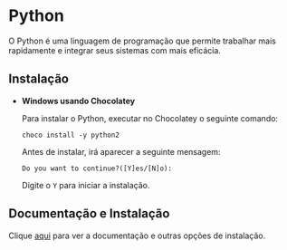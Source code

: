 # Python

O Python é uma linguagem de programação que permite trabalhar mais rapidamente e integrar seus sistemas com mais eficácia.

## Instalação

- **Windows usando Chocolatey**

  Para instalar o Python, executar no Chocolatey o seguinte comando:

  ```
  choco install -y python2
  ```

  Antes de instalar, irá aparecer a seguinte mensagem:

  ```
  Do you want to continue?([Y]es/[N]o):
  ```

  Digite o `Y` para iniciar a instalação.


## Documentação e Instalação

Clique [aqui](https://www.python.org/) para ver a documentação e outras opções de instalação.
